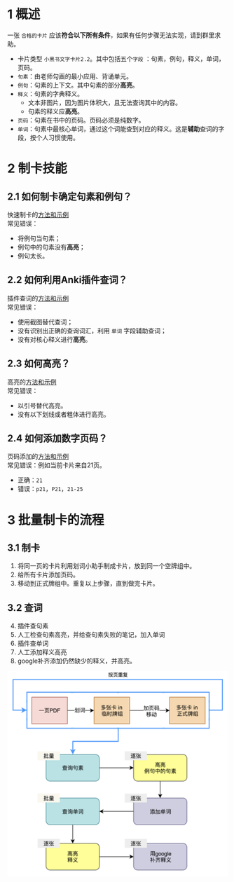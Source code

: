 
# 1 概述
一张 `合格的卡片` 应该**符合以下所有条件**，如果有任何步骤无法实现，请到群里求助。
* 卡片类型 `小黑书文字卡片2.2`。其中包括五个`字段` ：句素，例句，释义，单词，页码。
* `句素`：由老师勾画的最小应用、背诵单元。
* `例句`：句素的上下文。其中句素的部分**高亮**。
* `释义`：句素的字典释义。
    * 文本非图片，因为图片体积大，且无法查询其中的内容。
    * 句素的释义应**高亮**。
* `页码`：句素在书中的页码。页码必须是纯数字。
* `单词`：句素中最核心单词，通过这个词能查到对应的释义。这是**辅助**查词的字段，按个人习惯使用。

# 2 制卡技能
## 2.1 如何制卡确定句素和例句？
快速制卡的[方法和示例](./3.1-快速制卡方法.md)
<br>
常见错误：
* 将例句当句素；
* 例句中的句素没有**高亮**；
* 例句太长。

## 2.2 如何利用Anki插件查词？
插件查词的[方法和示例](./3.2-插件查词方法.md)
<br>
常见错误：
* 使用截图替代查词；
* 没有识别出正确的查询词汇，利用 `单词` 字段辅助查词；
* 没有对核心释义进行**高亮**。


## 2.3 如何高亮？
高亮的[方法和示例](3.3-卡片高亮方法.md)
<br>
常见错误：
* 以引号替代高亮。
* 没有以下划线或者粗体进行高亮。

## 2.4 如何添加数字页码？
页码添加的[方法和示例](3.4-卡片添加页码方法.md)
<br>
常见错误：例如当前卡片来自21页。
* 正确：`21`
* 错误：`p21`，`P21`，`21-25`

# 3 批量制卡的流程
## 3.1 制卡
1. 将同一页的卡片利用划词小助手制成卡片，放到同一个空牌组中。
2. 给所有卡片添加页码。
3. 移动到正式牌组中。重复以上步骤，直到做完卡片。

## 3.2 查词
4. 插件查句素
5. 人工检查句素高亮，并给查句素失败的笔记，加入单词
6. 插件查单词
6. 人工添加释义高亮
7. google补齐添加仍然缺少的释义，并高亮。

<img src="../pictures/3-制卡规则/3-流程图.png">

